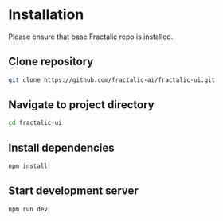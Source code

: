 # Installation
Please ensure that base Fractalic repo is installed. 

## Clone repository
```bash
git clone https://github.com/fractalic-ai/fractalic-ui.git
```

## Navigate to project directory
```bash
cd fractalic-ui
```

## Install dependencies
```bash
npm install
```

## Start development server
```bash
npm run dev
```
